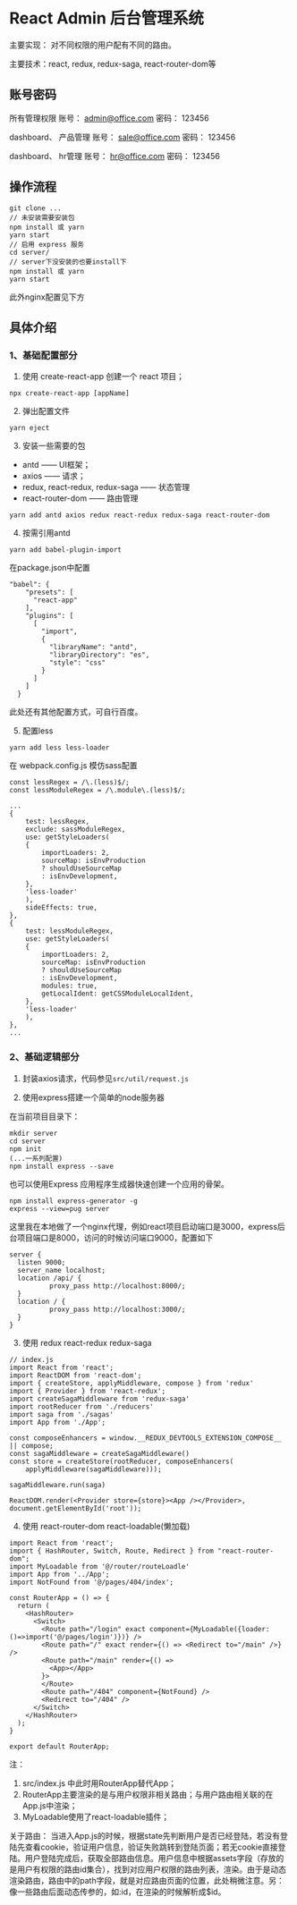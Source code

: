 # React Admin 后台管理系统

主要实现： 对不同权限的用户配有不同的路由。

主要技术：react, redux, redux-saga, react-router-dom等

## 账号密码

所有管理权限
账号： admin@office.com 
密码： 123456

dashboard、 产品管理
账号： sale@office.com
密码： 123456

dashboard、 hr管理
账号： hr@office.com
密码： 123456

## 操作流程

```
git clone ...
// 未安装需要安装包
npm install 或 yarn
yarn start
// 启用 express 服务
cd server/
// server下没安装的也要install下
npm install 或 yarn 
yarn start
```

此外nginx配置见下方

## 具体介绍

### 1、基础配置部分

1. 使用 create-react-app 创建一个 react 项目；

```
npx create-react-app [appName]
```

2. 弹出配置文件

```
yarn eject
```

3. 安装一些需要的包

- antd —— UI框架；
- axios —— 请求；
- redux, react-redux, redux-saga —— 状态管理
- react-router-dom —— 路由管理

```
yarn add antd axios redux react-redux redux-saga react-router-dom
```

4. 按需引用antd

```
yarn add babel-plugin-import
```

在package.json中配置

```
"babel": {
    "presets": [
      "react-app"
    ],
    "plugins": [
      [
        "import",
        {
          "libraryName": "antd",
          "libraryDirectory": "es",
          "style": "css"
        }
      ]
    ]
  }
```

此处还有其他配置方式，可自行百度。

5. 配置less

```
yarn add less less-loader
```

在 webpack.config.js 模仿sass配置

```
const lessRegex = /\.(less)$/;
const lessModuleRegex = /\.module\.(less)$/;

...
{
    test: lessRegex,
    exclude: sassModuleRegex,
    use: getStyleLoaders(
    {
        importLoaders: 2,
        sourceMap: isEnvProduction
        ? shouldUseSourceMap
        : isEnvDevelopment,
    },
    'less-loader'
    ),
    sideEffects: true,
},
{
    test: lessModuleRegex,
    use: getStyleLoaders(
    {
        importLoaders: 2,
        sourceMap: isEnvProduction
        ? shouldUseSourceMap
        : isEnvDevelopment,
        modules: true,
        getLocalIdent: getCSSModuleLocalIdent,
    },
    'less-loader'
    ),
},
...

```

### 2、基础逻辑部分

1. 封装axios请求，代码参见```src/util/request.js```

2. 使用express搭建一个简单的node服务器

在当前项目目录下：

```
mkdir server
cd server
npm init
(...一系列配置)
npm install express --save
```

也可以使用Express 应用程序生成器快速创建一个应用的骨架。

```
npm install express-generator -g
express --view=pug server
```

这里我在本地做了一个nginx代理，例如react项目启动端口是3000，express后台项目端口是8000，访问的时候访问端口9000，配置如下

```
server {
  listen 9000;
  server_name localhost;
  location /api/ {
          proxy_pass http://localhost:8000/;
  }
  location / {
          proxy_pass http://localhost:3000/;
  }
}
```

3. 使用 redux react-redux redux-saga

```
// index.js
import React from 'react';
import ReactDOM from 'react-dom';
import { createStore, applyMiddleware, compose } from 'redux'
import { Provider } from 'react-redux';
import createSagaMiddleware from 'redux-saga'
import rootReducer from './reducers'
import saga from './sagas'
import App from './App';

const composeEnhancers = window.__REDUX_DEVTOOLS_EXTENSION_COMPOSE__ || compose;
const sagaMiddleware = createSagaMiddleware()
const store = createStore(rootReducer, composeEnhancers(
    applyMiddleware(sagaMiddleware)));

sagaMiddleware.run(saga)

ReactDOM.render(<Provider store={store}><App /></Provider>, document.getElementById('root'));
```

4. 使用 react-router-dom react-loadable(懒加载)

```
import React from 'react';
import { HashRouter, Switch, Route, Redirect } from "react-router-dom";
import MyLoadable from '@/router/routeLoadle'
import App from '../App';
import NotFound from '@/pages/404/index';

const RouterApp = () => {
  return (
    <HashRouter>
      <Switch>
        <Route path="/login" exact component={MyLoadable({loader: ()=>import('@/pages/login')})} />
        <Route path="/" exact render={() => <Redirect to="/main" />} />
        <Route path="/main" render={() =>
          <App></App>
        }>
        </Route>
        <Route path="/404" component={NotFound} />
        <Redirect to="/404" />
      </Switch>
    </HashRouter>
  );
}

export default RouterApp;
```
  注： 
  1. src/index.js 中此时用RouterApp替代App；
  2. RouterApp主要渲染的是与用户权限非相关路由；与用户路由相关联的在App.js中渲染；
  3. MyLoadable使用了react-loadable插件；

关于路由：
当进入App.js的时候，根据state先判断用户是否已经登陆，若没有登陆先查看cookie，验证用户信息，验证失败跳转到登陆页面；若无cookie直接登陆。用户登陆完成后，获取全部路由信息。用户信息中根据assets字段（存放的是用户有权限的路由id集合），找到对应用户权限的路由列表，渲染。由于是动态渲染路由，路由中的path字段，就是对应路由页面的位置，此处稍微注意。另：像一些路由后面动态传参的，如:id，在渲染的时候解析成$id。